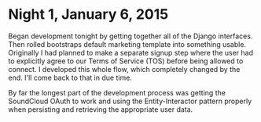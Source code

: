 # Night 1, January 6, 2015

Began development tonight by getting together all of the Django interfaces. Then
rolled bootstraps default marketing template into something usable. Originally I
had planned to make a separate signup step where the user had to explicitly
agree to our Terms of Service (TOS) before being allowed to connect. I developed
this whole flow, which completely changed by the end. I'll come back to that in
due time.

By far the longest part of the development process was getting the SoundCloud
OAuth to work and using the Entity-Interactor pattern properly when persisting
and retrieving the appropriate user data.
